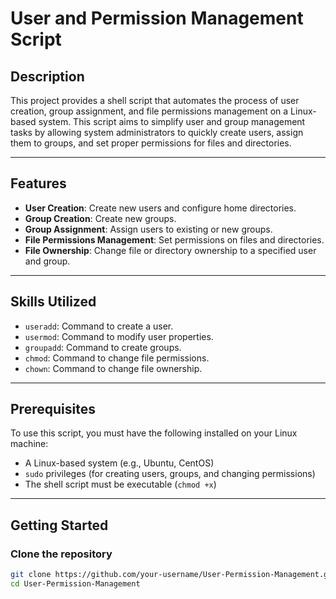# User and Permission Management Script

## Description
This project provides a shell script that automates the process of user creation, group assignment, and file permissions management on a Linux-based system. This script aims to simplify user and group management tasks by allowing system administrators to quickly create users, assign them to groups, and set proper permissions for files and directories.

---

## Features
- **User Creation**: Create new users and configure home directories.
- **Group Creation**: Create new groups.
- **Group Assignment**: Assign users to existing or new groups.
- **File Permissions Management**: Set permissions on files and directories.
- **File Ownership**: Change file or directory ownership to a specified user and group.

---

## Skills Utilized
- `useradd`: Command to create a user.
- `usermod`: Command to modify user properties.
- `groupadd`: Command to create groups.
- `chmod`: Command to change file permissions.
- `chown`: Command to change file ownership.

---

## Prerequisites
To use this script, you must have the following installed on your Linux machine:
- A Linux-based system (e.g., Ubuntu, CentOS)
- `sudo` privileges (for creating users, groups, and changing permissions)
- The shell script must be executable (`chmod +x`)

---

## Getting Started

### Clone the repository
```bash
git clone https://github.com/your-username/User-Permission-Management.git
cd User-Permission-Management

